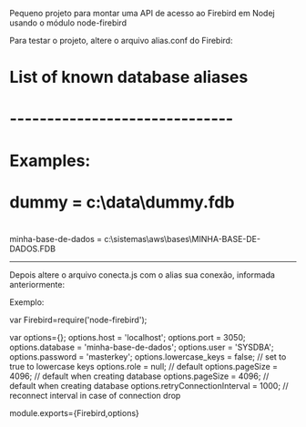 Pequeno projeto para montar uma API de acesso ao Firebird em Nodej
usando o módulo node-firebird

Para testar o projeto, altere o arquivo alias.conf do Firebird:

# 
# List of known database aliases 
# ------------------------------ 
# 
# Examples: 
# 
#   dummy = c:\data\dummy.fdb 
#
  
minha-base-de-dados = c:\sistemas\aws\bases\MINHA-BASE-DE-DADOS.FDB

------------------------------------------------------------------------
Depois altere o arquivo conecta.js com o alias sua conexão, informada
anteriormente:

Exemplo:

var Firebird=require('node-firebird');

var options={};
options.host = 'localhost';
options.port = 3050;
options.database = 'minha-base-de-dados';
options.user = 'SYSDBA';
options.password = 'masterkey';
options.lowercase_keys = false; // set to true to lowercase keys
options.role = null;            // default
options.pageSize = 4096;        // default when creating database
options.pageSize = 4096;        // default when creating database
options.retryConnectionInterval = 1000; // reconnect interval in case of connection drop

module.exports={Firebird,options}
